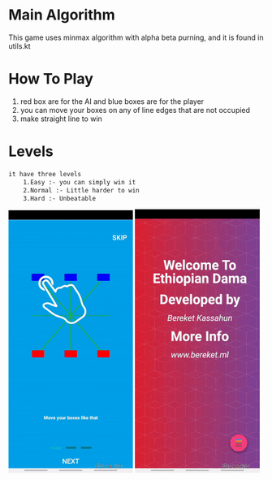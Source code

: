 # **Main Algorithm**
This game uses minmax algorithm with alpha beta purning, and it is found in utils.kt


# **How To Play**
1. red box are for the AI and blue boxes are for the player
2. you can move your boxes on any of line edges that are not occupied
3. make straight line to win

# **Levels**
	it have three levels 
		1.Easy :- you can simply win it
		2.Normal :- Little harder to win
		3.Hard :- Unbeatable
	

![Help](help.gif)  ![HOW TO PLAY](how_to_play.gif)
